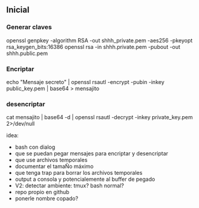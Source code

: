 ## Inicial

### Generar claves
openssl genpkey -algorithm RSA -out shhh_private.pem -aes256 -pkeyopt rsa_keygen_bits:16386
openssl rsa -in shhh.private.pem -pubout -out shhh.public.pem

### Encriptar
echo "Mensaje secreto" | openssl rsautl -encrypt -pubin -inkey public_key.pem | base64 > mensajito

### desencriptar
cat mensajito | base64 -d | openssl rsautl -decrypt -inkey private_key.pem 2>/dev/null

idea:
- bash con dialog
- que se puedan pegar mensajes para encriptar y desencriptar
- que use archivos temporales
- documentar el tamaÑo máximo
- que tenga trap para borrar los archivos temporales
- output a consola y potencialemente al buffer de pegado
- V2: detectar ambiente: tmux? bash normal?
- repo propio en github
- ponerle nombre copado?


